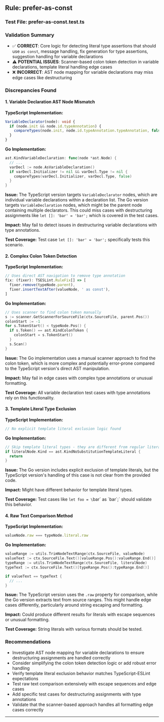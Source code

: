 ## Rule: prefer-as-const

### Test File: prefer-as-const.test.ts

### Validation Summary
- ✅ **CORRECT**: Core logic for detecting literal type assertions that should use `as const`, message handling, fix generation for type assertions, suggestion handling for variable declarations
- ⚠️ **POTENTIAL ISSUES**: Scanner-based colon token detection in variable declarations, template literal handling edge cases
- ❌ **INCORRECT**: AST node mapping for variable declarations may miss edge cases like destructuring

### Discrepancies Found

#### 1. Variable Declaration AST Node Mismatch
**TypeScript Implementation:**
```typescript
VariableDeclarator(node): void {
  if (node.init && node.id.typeAnnotation) {
    compareTypes(node.init, node.id.typeAnnotation.typeAnnotation, false);
  }
}
```

**Go Implementation:**
```go
ast.KindVariableDeclaration: func(node *ast.Node) {
  // ...
  varDecl := node.AsVariableDeclaration()
  if varDecl.Initializer != nil && varDecl.Type != nil {
    compareTypes(varDecl.Initializer, varDecl.Type, false)
  }
}
```

**Issue:** The TypeScript version targets `VariableDeclarator` nodes, which are individual variable declarations within a declaration list. The Go version targets `VariableDeclaration` nodes, which might be the parent node containing multiple declarators. This could miss cases with destructuring assignments like `let []: 'bar' = 'bar';` which is covered in the test cases.

**Impact:** May fail to detect issues in destructuring variable declarations with type annotations.

**Test Coverage:** Test case `let []: 'bar' = 'bar';` specifically tests this scenario.

#### 2. Complex Colon Token Detection
**TypeScript Implementation:**
```typescript
// Uses direct AST navigation to remove type annotation
fix: (fixer): TSESLint.RuleFix[] => [
  fixer.remove(typeNode.parent),
  fixer.insertTextAfter(valueNode, ' as const'),
]
```

**Go Implementation:**
```go
// Uses scanner to find colon token manually
s := scanner.GetScannerForSourceFile(ctx.SourceFile, parent.Pos())
colonStart := -1
for s.TokenStart() < typeNode.Pos() {
  if s.Token() == ast.KindColonToken {
    colonStart = s.TokenStart()
  }
  s.Scan()
}
```

**Issue:** The Go implementation uses a manual scanner approach to find the colon token, which is more complex and potentially error-prone compared to the TypeScript version's direct AST manipulation.

**Impact:** May fail in edge cases with complex type annotations or unusual formatting.

**Test Coverage:** All variable declaration test cases with type annotations rely on this functionality.

#### 3. Template Literal Type Exclusion
**TypeScript Implementation:**
```typescript
// No explicit template literal exclusion logic found
```

**Go Implementation:**
```go
// Skip template literal types - they are different from regular literal types
if literalNode.Kind == ast.KindNoSubstitutionTemplateLiteral {
  return
}
```

**Issue:** The Go version includes explicit exclusion of template literals, but the TypeScript version's handling of this case is not clear from the provided code.

**Impact:** Might have different behavior for template literal types.

**Test Coverage:** Test cases like `let foo = \`bar\` as \`bar\`;` should validate this behavior.

#### 4. Raw Text Comparison Method
**TypeScript Implementation:**
```typescript
valueNode.raw === typeNode.literal.raw
```

**Go Implementation:**
```go
valueRange := utils.TrimNodeTextRange(ctx.SourceFile, valueNode)
valueText := ctx.SourceFile.Text()[valueRange.Pos():valueRange.End()]
typeRange := utils.TrimNodeTextRange(ctx.SourceFile, literalNode)
typeText := ctx.SourceFile.Text()[typeRange.Pos():typeRange.End()]

if valueText == typeText {
  // ...
}
```

**Issue:** The TypeScript version uses the `.raw` property for comparison, while the Go version extracts text from source ranges. This might handle edge cases differently, particularly around string escaping and formatting.

**Impact:** Could produce different results for literals with escape sequences or unusual formatting.

**Test Coverage:** String literals with various formats should be tested.

### Recommendations
- Investigate AST node mapping for variable declarations to ensure destructuring assignments are handled correctly
- Consider simplifying the colon token detection logic or add robust error handling
- Verify template literal exclusion behavior matches TypeScript-ESLint expectations
- Test raw text comparison extensively with escape sequences and edge cases
- Add specific test cases for destructuring assignments with type annotations
- Validate that the scanner-based approach handles all formatting edge cases correctly

---